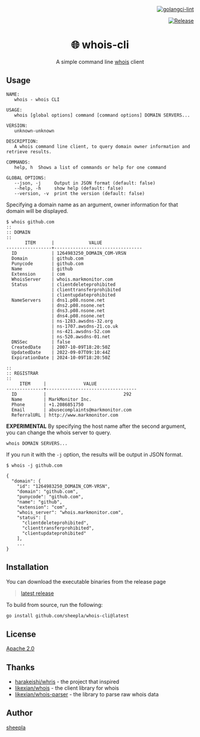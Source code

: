 <div align="right">

[![golangci-lint](https://github.com/sheepla/whois-cli/actions/workflows/ci.yml/badge.svg)](https://github.com/sheepla/whois-cli/actions/workflows/ci.yml)

[![Release](https://github.com/sheepla/whois-cli/actions/workflows/release.yml/badge.svg)](https://github.com/sheepla/whois-cli/actions/workflows/release.yml)

</div>


<div align="center">

# 🌐 whois-cli

A simple command line [whois](https://en.wikipedia.org/wiki/Whois) client

</div>

## Usage

```
NAME:
   whois - whois CLI

USAGE:
   whois [global options] command [command options] DOMAIN SERVERS...

VERSION:
   unknown-unknown

DESCRIPTION:
   A whois command line client, to query domain owner information and retrieve results.

COMMANDS:
   help, h  Shows a list of commands or help for one command

GLOBAL OPTIONS:
   --json, -j     Output in JSON format (default: false)
   --help, -h     show help (default: false)
   --version, -v  print the version (default: false)
```

Specifying a domain name as an argument, owner information for that domain will be displayed.

```
$ whois github.com
::
:: DOMAIN
::
       ITEM      |             VALUE
-----------------+---------------------------------
  ID             | 1264983250_DOMAIN_COM-VRSN
  Domain         | github.com
  Punycode       | github.com
  Name           | github
  Extension      | com
  WhoisServer    | whois.markmonitor.com
  Status         | clientdeleteprohibited
                 | clienttransferprohibited
                 | clientupdateprohibited
  NameServers    | dns1.p08.nsone.net
                 | dns2.p08.nsone.net
                 | dns3.p08.nsone.net
                 | dns4.p08.nsone.net
                 | ns-1283.awsdns-32.org
                 | ns-1707.awsdns-21.co.uk
                 | ns-421.awsdns-52.com
                 | ns-520.awsdns-01.net
  DNSSec         | false
  CreatedDate    | 2007-10-09T18:20:50Z
  UpdatedDate    | 2022-09-07T09:10:44Z
  ExpirationDate | 2024-10-09T18:20:50Z

::
:: REGISTRAR
::
     ITEM     |              VALUE
--------------+----------------------------------
  ID          |                             292
  Name        | MarkMonitor Inc.
  Phone       | +1.2086851750
  Email       | abusecomplaints@markmonitor.com
  ReferralURL | http://www.markmonitor.com
```


**EXPERIMENTAL** By specifying the host name after the second argument, you can change the whois server to query.

```
whois DOMAIN SERVERS...
```

If you run it with the `-j` option, the results will be output in JSON format.

```
$ whois -j github.com

{
  "domain": {
    "id": "1264983250_DOMAIN_COM-VRSN",
    "domain": "github.com",
    "punycode": "github.com",
    "name": "github",
    "extension": "com",
    "whois_server": "whois.markmonitor.com",
    "status": [
      "clientdeleteprohibited",
      "clienttransferprohibited",
      "clientupdateprohibited"
    ],
    ...
}

```

## Installation

You can download the executable binaries from the release page

> [latest release](https://github.com/sheepla/whois-cli/releases/latest)

To build from source, run the following:

```sh
go install github.com/sheepla/whois-cli@latest
```

## License

[Apache 2.0](https://github.com/sheepla/whois-cli/blob/master/LICENSE)


## Thanks

- [harakeishi/whris](https://github.com/harakeishi/whris) - the project that inspired
- [likexian/whois](https://github.com/likexian/whois) - the client library for whois
- [likexian/whois-parser](https://github.com/likexian/whois-parser) - the library to parse raw whois data

## Author

[sheepla](https://github.com/sheepla)
